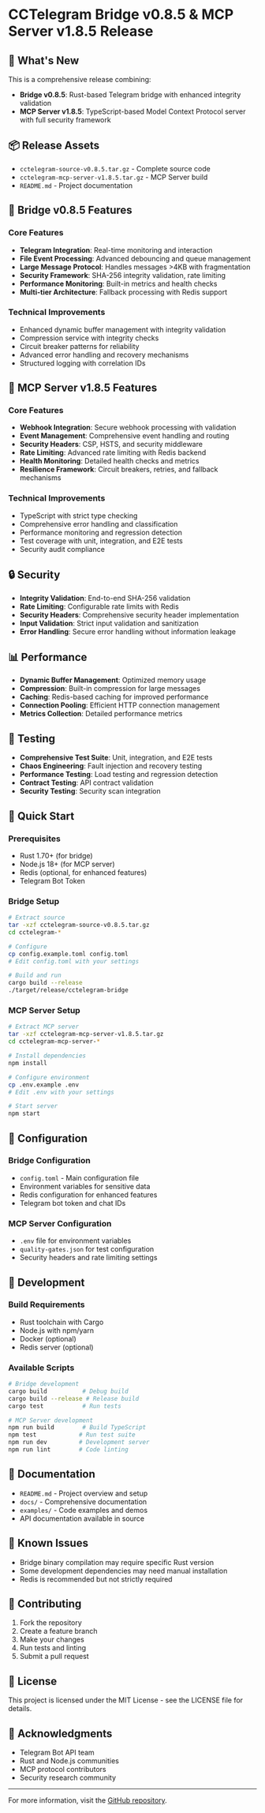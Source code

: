 # CCTelegram Bridge v0.8.5 & MCP Server v1.8.5 Release

## 🚀 What's New

This is a comprehensive release combining:
- **Bridge v0.8.5**: Rust-based Telegram bridge with enhanced integrity validation
- **MCP Server v1.8.5**: TypeScript-based Model Context Protocol server with full security framework

## 📦 Release Assets

- `cctelegram-source-v0.8.5.tar.gz` - Complete source code
- `cctelegram-mcp-server-v1.8.5.tar.gz` - MCP Server build
- `README.md` - Project documentation

## 🔧 Bridge v0.8.5 Features

### Core Features
- **Telegram Integration**: Real-time monitoring and interaction
- **File Event Processing**: Advanced debouncing and queue management  
- **Large Message Protocol**: Handles messages >4KB with fragmentation
- **Security Framework**: SHA-256 integrity validation, rate limiting
- **Performance Monitoring**: Built-in metrics and health checks
- **Multi-tier Architecture**: Fallback processing with Redis support

### Technical Improvements
- Enhanced dynamic buffer management with integrity validation
- Compression service with integrity checks
- Circuit breaker patterns for reliability
- Advanced error handling and recovery mechanisms
- Structured logging with correlation IDs

## 🔧 MCP Server v1.8.5 Features

### Core Features
- **Webhook Integration**: Secure webhook processing with validation
- **Event Management**: Comprehensive event handling and routing
- **Security Headers**: CSP, HSTS, and security middleware
- **Rate Limiting**: Advanced rate limiting with Redis backend
- **Health Monitoring**: Detailed health checks and metrics
- **Resilience Framework**: Circuit breakers, retries, and fallback mechanisms

### Technical Improvements
- TypeScript with strict type checking
- Comprehensive error handling and classification
- Performance monitoring and regression detection
- Test coverage with unit, integration, and E2E tests
- Security audit compliance

## 🔒 Security

- **Integrity Validation**: End-to-end SHA-256 validation
- **Rate Limiting**: Configurable rate limits with Redis
- **Security Headers**: Comprehensive security header implementation
- **Input Validation**: Strict input validation and sanitization
- **Error Handling**: Secure error handling without information leakage

## 📊 Performance

- **Dynamic Buffer Management**: Optimized memory usage
- **Compression**: Built-in compression for large messages
- **Caching**: Redis-based caching for improved performance  
- **Connection Pooling**: Efficient HTTP connection management
- **Metrics Collection**: Detailed performance metrics

## 🧪 Testing

- **Comprehensive Test Suite**: Unit, integration, and E2E tests
- **Chaos Engineering**: Fault injection and recovery testing
- **Performance Testing**: Load testing and regression detection
- **Contract Testing**: API contract validation
- **Security Testing**: Security scan integration

## 🚀 Quick Start

### Prerequisites
- Rust 1.70+ (for bridge)
- Node.js 18+ (for MCP server)
- Redis (optional, for enhanced features)
- Telegram Bot Token

### Bridge Setup
```bash
# Extract source
tar -xzf cctelegram-source-v0.8.5.tar.gz
cd cctelegram-*

# Configure
cp config.example.toml config.toml
# Edit config.toml with your settings

# Build and run
cargo build --release
./target/release/cctelegram-bridge
```

### MCP Server Setup
```bash
# Extract MCP server
tar -xzf cctelegram-mcp-server-v1.8.5.tar.gz
cd cctelegram-mcp-server-*

# Install dependencies
npm install

# Configure environment
cp .env.example .env
# Edit .env with your settings

# Start server
npm start
```

## 📝 Configuration

### Bridge Configuration
- `config.toml` - Main configuration file
- Environment variables for sensitive data
- Redis configuration for enhanced features
- Telegram bot token and chat IDs

### MCP Server Configuration
- `.env` file for environment variables
- `quality-gates.json` for test configuration
- Security headers and rate limiting settings

## 🔧 Development

### Build Requirements
- Rust toolchain with Cargo
- Node.js with npm/yarn
- Docker (optional)
- Redis server (optional)

### Available Scripts
```bash
# Bridge development
cargo build          # Debug build
cargo build --release # Release build
cargo test           # Run tests

# MCP Server development  
npm run build        # Build TypeScript
npm test            # Run test suite
npm run dev         # Development server
npm run lint        # Code linting
```

## 📖 Documentation

- `README.md` - Project overview and setup
- `docs/` - Comprehensive documentation
- `examples/` - Code examples and demos
- API documentation available in source

## 🐛 Known Issues

- Bridge binary compilation may require specific Rust version
- Some development dependencies may need manual installation
- Redis is recommended but not strictly required

## 🤝 Contributing

1. Fork the repository
2. Create a feature branch
3. Make your changes
4. Run tests and linting
5. Submit a pull request

## 📄 License

This project is licensed under the MIT License - see the LICENSE file for details.

## 🙏 Acknowledgments

- Telegram Bot API team
- Rust and Node.js communities
- MCP protocol contributors
- Security research community

---

For more information, visit the [GitHub repository](https://github.com/co8/cctelegram).